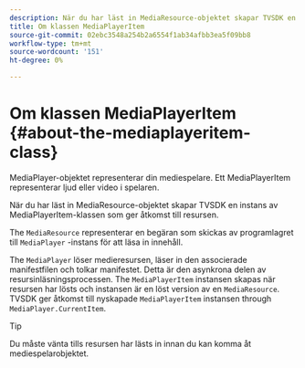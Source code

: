 ```yaml
---
description: När du har läst in MediaResource-objektet skapar TVSDK en instans av MediaPlayerItem-klassen som ger åtkomst till resursen.
title: Om klassen MediaPlayerItem
source-git-commit: 02ebc3548a254b2a6554f1ab34afbb3ea5f09bb8
workflow-type: tm+mt
source-wordcount: '151'
ht-degree: 0%

---
```


# Om klassen MediaPlayerItem {#about-the-mediaplayeritem-class}

MediaPlayer-objektet representerar din mediespelare. Ett MediaPlayerItem representerar ljud eller video i spelaren.

När du har läst in MediaResource-objektet skapar TVSDK en instans av MediaPlayerItem-klassen som ger åtkomst till resursen.

The `MediaResource` representerar en begäran som skickas av programlagret till `MediaPlayer` -instans för att läsa in innehåll.

The `MediaPlayer` löser medieresursen, läser in den associerade manifestfilen och tolkar manifestet. Detta är den asynkrona delen av resursinläsningsprocessen. The `MediaPlayerItem` instansen skapas när resursen har lösts och instansen är en löst version av en `MediaResource`. TVSDK ger åtkomst till nyskapade `MediaPlayerItem` instansen through `MediaPlayer.CurrentItem`.

>[!TIP]
>
>Du måste vänta tills resursen har lästs in innan du kan komma åt mediespelarobjektet.

